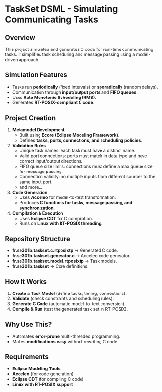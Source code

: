 # TaskSet DSML - Simulating Communicating Tasks

## Overview
This project simulates and generates C code for real-time communicating tasks. It simplifies task scheduling and message passing using a model-driven approach.

## Simulation Features
- Tasks run **periodically** (fixed intervals) or **sporadically** (random delays).
- Communication through **input/output ports** and **FIFO queues**.
- Uses **Rate Monotonic Scheduling (RMS)**.
- Generates **RT-POSIX-compliant C code**.

## Project Creation
1. **Metamodel Development**
   - Built using **Ecore (Eclipse Modeling Framework)**.
   - Defines **tasks, ports, connections, and scheduling policies**.
2. **Validation Rules**
   - Unique task names: each task must have a distinct name.
   - Valid port connections: ports must match in data type and have correct input/output directions.
   - FIFO queue size limits: connections must define a max queue size for message passing.
   - Connection validity: no multiple inputs from different sources to the same input port.
   - and more...
3. **Code Generation**
   - Uses **Acceleo** for model-to-text transformation.
   - Produces **C functions for tasks, message passing, and synchronization**.
4. **Compilation & Execution**
   - Uses **Eclipse CDT** for C compilation.
   - Runs on **Linux with RT-POSIX threading**.

## Repository Structure
- **fr.se301b.taskset.c.rtposixtp** → Generated C code.
- **fr.se301b.taskset.generator.c** → Acceleo code generator.
- **fr.se301b.taskset.model.rtposixtp** → Task models.
- **fr.se301b.taskset** → Core definitions.

## How It Works
1. **Create a Task Model** (define tasks, timing, connections).
2. **Validate** (check constraints and scheduling rules).
3. **Generate C Code** (automatic model-to-text conversion).
4. **Compile & Run** (test the generated task set in RT-POSIX).

## Why Use This?
- Automates **error-prone** multi-threaded programming.
- Makes **modifications easy** without rewriting C code.

## Requirements
- **Eclipse Modeling Tools**
- **Acceleo** (for code generation)
- **Eclipse CDT** (for compiling C code)
- **Linux with RT-POSIX support**
